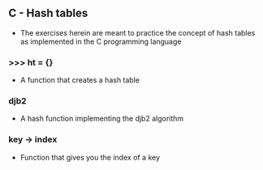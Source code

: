 ## C - Hash tables
* The exercises herein are meant to practice the concept of hash tables as implemented in the C programming language
### >>> ht = {}
* A function that creates a hash table
### djb2
* A hash function implementing the djb2 algorithm
### key -> index
* Function that gives you the index of a key
